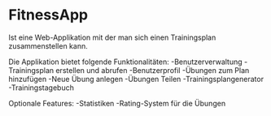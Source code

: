 FitnessApp
==========
Ist eine Web-Applikation mit der man sich einen Trainingsplan zusammenstellen kann.

Die Applikation bietet folgende Funktionalitäten:
-Benutzerverwaltung
-Trainingsplan erstellen und abrufen
-Benutzerprofil
-Übungen zum Plan hinzufügen
-Neue Übung anlegen
-Übungen Teilen
-Trainingsplangenerator
-Trainingstagebuch

Optionale Features:
-Statistiken
-Rating-System für die Übungen

